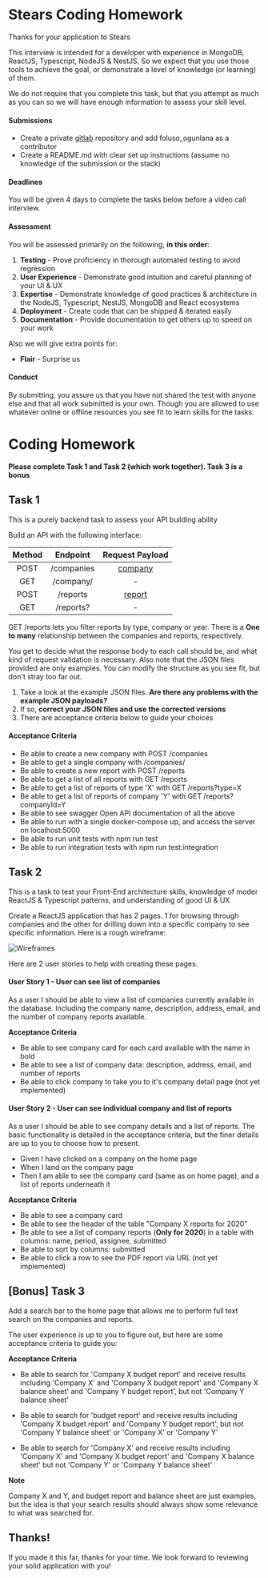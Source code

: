 # Stears Coding Homework

Thanks for your application to Stears

This interview is intended for a developer with experience in MongoDB, ReactJS, Typescript, NodeJS & NestJS.
So we expect that you use those tools to achieve the goal, or demonstrate a level of knowledge (or learning) of them.

We do not require that you complete this task, but that you attempt as much as you can so we will have enough information to assess your skill level.

#### Submissions

- Create a private [gitlab](https://gitlab.com/) repository and add foluso_ogunlana as a contributor
- Create a README.md with clear set up instructions (assume no knowledge of the submission or the stack)

#### Deadlines

You will be given 4 days to complete the tasks below before a video call interview.

#### Assessment

You will be assessed primarily on the following, **in this order**:

1. **Testing** - Prove proficiency in thorough automated testing to avoid regression
2. **User Experience** - Demonstrate good intuition and careful planning of your UI & UX
3. **Expertise** - Demonstrate knowledge of good practices & architecture in the NodeJS, Typescript, NestJS, MongoDB and React ecosystems
4. **Deployment** - Create code that can be shipped & iterated easily
5. **Documentation** - Provide documentation to get others up to speed on your work

Also we will give extra points for:

- **Flair** - Surprise us

#### Conduct

By submitting, you assure us that you have not shared the test with anyone else and that all work submitted is your own. Though you are allowed to use whatever online or offline resources you see fit to learn skills for the tasks.

# **Coding Homework**

**Please complete Task 1 and Task 2 (which work together). Task 3 is a bonus**

## Task 1

This is a purely backend task to assess your API building ability

Build an API with the following interface:

| Method |       Endpoint       |      Request Payload      |
| :----: | :------------------: | :-----------------------: |
|  POST  |      /companies      | [company](./company.json) |
|  GET   | /company/<companyId> |             -             |
|  POST  |       /reports       |  [report](./report.json)  |
|  GET   |      /reports?       |             -             |

GET /reports lets you filter reports by type, company or year.
There is a **One to many** relationship between the companies and reports, respectively.

You get to decide what the response body to each call should be, and what kind of request validation is necessary. Also note that the JSON files provided are only examples. You can modify the structure as you see fit, but don't stray too far out.

1. Take a look at the example JSON files. **Are there any problems with the example JSON payloads?**
2. If so, **correct your JSON files and use the corrected versions**
3. There are acceptance criteria below to guide your choices

#### Acceptance Criteria

- Be able to create a new company with POST /companies
- Be able to get a single company with /companies/<companyId>
- Be able to create a new report with POST /reports
- Be able to get a list of all reports with GET /reports
- Be able to get a list of reports of type 'X' with GET /reports?type=X
- Be able to get a list of reports of company 'Y' with GET /reports?companyId=Y
- Be able to see swagger Open API documentation of all the above
- Be able to run with a single docker-compose up, and access the server on localhost:5000
- Be able to run unit tests with npm run test
- Be able to run integration tests with npm run test:integration

## Task 2

This is a task to test your Front-End architecture skills, knowledge of moder ReactJS & Typescript patterns, and understanding of good UI & UX

Create a ReactJS application that has 2 pages. 1 for browsing through companies and the other for drilling down into a specific company to see specific information. Here is a rough wireframe:

![Wireframes](./wireframe.png?raw=true "Wireframes")

Here are 2 user stories to help with creating these pages.

#### User Story 1 - User can see list of companies

As a user I should be able to view a list of companies currently available in the database. Including the company name, description, address, email, and the number of company reports available.

**Acceptance Criteria**

- Be able to see company card for each card available with the name in bold
- Be able to see a list of company data: description, address, email, and number of reports
- Be able to click company to take you to it's company detail page (not yet implemented)

#### User Story 2 - User can see individual company and list of reports

As a user I should be able to see company details and a list of reports. The basic functionality is detailed in the acceptance criteria, but the finer details are up to you to choose how to present.

- Given I have clicked on a company on the home page
- When I land on the company page
- Then I am able to see the company card (same as on home page), and a list of reports underneath it

**Acceptance Criteria**

- Be able to see a company card
- Be able to see the header of the table "Company X reports for 2020"
- Be able to see a list of company reports (**Only for 2020**) in a table with columns: name, period, assignee, submitted
- Be able to sort by columns: submitted
- Be able to click a row to see the PDF report via URL (not yet implemented)

## [Bonus] Task 3

Add a search bar to the home page that allows me to perform full text search on the companies and reports.

The user experience is up to you to figure out, but here are some acceptance criteria to guide you:

**Acceptance Criteria**

- Be able to search for 'Company X budget report' and receive results including 'Company X' and 'Company X budget report' and 'Company X balance sheet' and 'Company Y budget report', but not 'Company Y balance sheet'

- Be able to search for 'budget report' and receive results including 'Company X budget report' and 'Company Y budget report', but not 'Company Y balance sheet' or 'Company X' or 'Company Y'

- Be able to search for 'Company X' and receive results including 'Company X' and 'Company X budget report' and 'Company X balance sheet' but not 'Company Y' or 'Company Y balance sheet'

**Note**

Company X and Y, and budget report and balance sheet are just examples, but the idea is that your search results should always show some relevance to what was searched for.

## Thanks!

If you made it this far, thanks for your time.
We look forward to reviewing your solid application with you!

